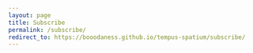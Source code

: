 ```yaml
---
layout: page
title: Subscribe
permalink: /subscribe/
redirect_to: https://booodaness.github.io/tempus-spatium/subscribe/
---
```


